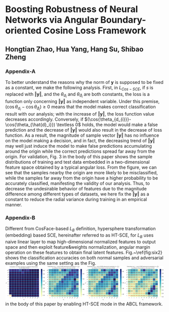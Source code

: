 # Boosting Robustness of Neural Networks via Angular Boundary-oriented Cosine Loss Framework
## Hongtian Zhao, Hua Yang, Hang Su, Shibao Zheng
### Appendix-A
To better understand the reasons why the norm of $\boldsymbol{y}$ is supposed to be fixed as a constant, we make the following analysis. First, in $L_{Cos-SCE}$, if $s$ is replaced with $\Vert \boldsymbol{y} \Vert$, and the $\theta_{d_{i}}$ and $\theta_{\hat{d}_{i}}$ are both constants, the loss is a 
function only concerning $\Vert \boldsymbol{y} \Vert$ as independent variable. Under this premise, $(\cos{\theta_{d_{i}}}-\cos{\theta_{\hat{d}_i}}) \geq 0$ means that the model makes correct classification result with our analysis; with the increase of $\Vert \boldsymbol{y} \Vert$, 
the loss function value decreases accordingly. Conversely, if $(\cos{\theta_{d_{i}}}-\cos{\theta_{\hat{d}_i}}) \textless 0$ holds, the model would make a false prediction and the decrease of $\Vert \boldsymbol{y} \Vert$ would also result in the decrease of loss function. As a result, the magnitude of sample vector $\Vert \boldsymbol{y} \Vert$ has no influence on the model making a decision, and in fact, the decreasing trend of $\Vert \boldsymbol{y} \Vert$ may well 
just induce the model to make false predictions accumulating around the origin while the correct predictions spread far away from the origin. For validation, Fig. 3 in the body of this paper shows the sample distributions of training and test data embedded in a two-dimensional feature space obtained by a typical angular loss.
From the figure, we can see that the samples nearby the origin are more likely to be misclassified, while the samples far away from the origin have a higher probability to be accurately classified, manifesting the validity of our analysis. Thus, to decrease the undesirable behavior of features due to the magnitude difference among different types of datasets, 
we here fix the $\Vert \boldsymbol{y} \Vert$ as a constant to reduce the radial variance during training in an empirical manner.

### Appendix-B
Different from CosFace-based $L_B$ definition, hypersphere transformation (embedding) based SCE, hereinafter referred to as HT-SCE, for $L_B$ uses naive linear layer to map high-dimensional normalized features to output space and then exploit feature$\&$weights normalization, angular margin operation on these features to obtain final latent features.
Fig.~\ref{fig:six2} shows the classification accuracies on both normal samples and adversarial examples using the same setting as the Fig.
![Fig1](Fig1.png)
in the body of this paper by enabling HT-SCE mode in the ABCL framework.
